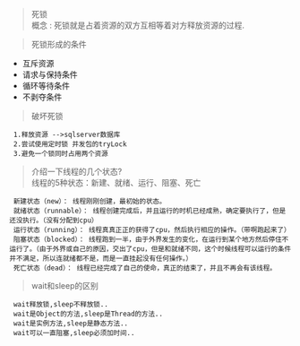 >死锁  
概念 : 死锁就是占着资源的双方互相等着对方释放资源的过程.    

>死锁形成的条件
+ 互斥资源
+ 请求与保持条件
+ 循环等待条件
+ 不剥夺条件

>破坏死锁  

     1.释放资源 -->sqlserver数据库
     2.尝试使用定时锁 并发包的tryLock
     3.避免一个锁同时占用两个资源
     

>介绍一下线程的几个状态?  
线程的5种状态：新建、就绪、运行、阻塞、死亡  

     新建状态（new）： 线程刚刚创建，最初始的状态。
     就绪状态（runnable）： 线程创建完成后，并且运行的时机已经成熟，确定要执行了，但是还没执行。（没有分配到cpu）
     运行状态（running）： 线程真真正正的获得了cpu，然后执行相应的操作。（带啊跑起来了）
     阻塞状态（blocked）： 线程跑到一半，由于外界发生的变化，在运行到某个地方然后停住不运行了。（由于外界或自己的原因，交出了cpu，但是和就绪不同，这个时候线程可以运行的条件并不满足，所以连就绪都不是，而是一直挂起没有任何操作。）
     死亡状态（dead）： 线程已经完成了自己的使命，真正的结束了，并且不再会有该线程。     
     
     
>wait和sleep的区别

     wait释放锁,sleep不释放锁..
     wait是Object的方法,sleep是Thread的方法..
     wait是实例方法,sleep是静态方法..
     wait可以一直阻塞,sleep必须加时间..
          
     